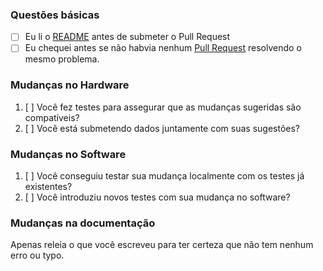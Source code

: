 ### Questões básicas

* [ ] Eu li o [README](https://github.com/fluxtronic-medical/Fluxtronic/blob/master/README.md) antes de submeter o Pull Request
* [ ] Eu chequei antes se não habvia nenhum [Pull Request](https://github.com/fluxtronic-medical/Fluxtronic/pulls) resolvendo o mesmo problema.

<!-- Você pode apagar qualquer parte abaixo que não se aplique ao seu pull request -->

### Mudanças no Hardware

1. [ ] Você fez testes para assegurar que as mudanças sugeridas são compatíveis?
2. [ ] Você está submetendo dados juntamente com suas sugestões?

### Mudanças no Software

1. [ ] Você conseguiu testar sua mudança localmente com os testes já existentes?
2. [ ] Você introduziu novos testes com sua mudança no software?


### Mudanças na documentação

Apenas releia o que você escreveu para ter certeza que não tem nenhum erro ou typo.
